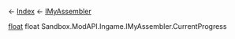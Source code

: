 ← [Index](Api-Index) ← [IMyAssembler](Sandbox.ModAPI.Ingame.IMyAssembler)

[float](System.Single) float Sandbox.ModAPI.Ingame.IMyAssembler.CurrentProgress